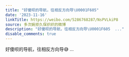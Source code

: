 ```yaml
---
title: "好傻呗的导航，往相反方向导\U0001F605"
date: '2023-11-16'
linkTitle: https://weibo.com/5286768287/NsPVLkiP8
source: 多次婉拒久保织织的微博
description: "好傻呗的导航，往相反方向导\U0001F605  ..."
disable_comments: true
---
```

好傻呗的导航，往相反方向导😅  ...